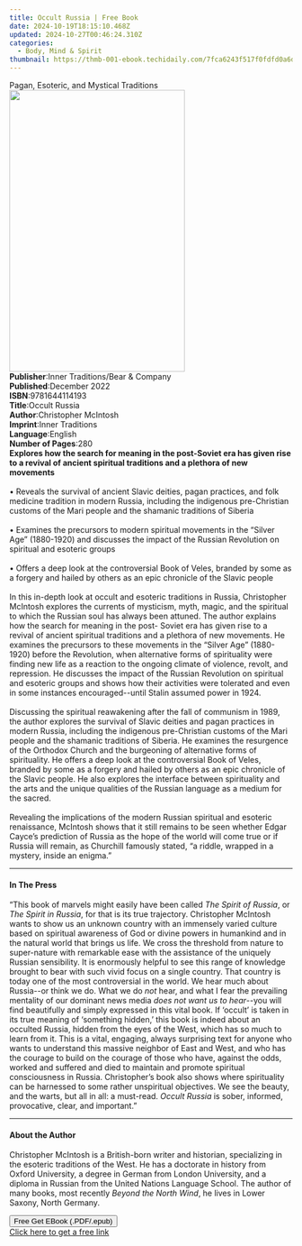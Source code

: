 ```yaml
---
title: Occult Russia | Free Book
date: 2024-10-19T18:15:10.468Z
updated: 2024-10-27T00:46:24.310Z
categories:
  - Body, Mind & Spirit
thumbnail: https://thmb-001-ebook.techidaily.com/7fca6243f517f0fdfd0a6df464619a566f369770c902162b2af6d6df13b04cbe.jpg
---
```

<main id="book-container">
  <div class="flex flex-col">
    <div class="book-brief flex-1 py-6 px-4 sm:p-6 md:py-10 md:px-8">
      <!-- brief-->
      <div class="book-brief-main">
        Pagan, Esoteric, and Mystical Traditions
      </div>
    </div>
    <div
      class="book-meta-info flex-1 grid gap-4 col-start-1 col-end-3 row-start-1 sm:mb-6 sm:grid-cols-4 lg:gap-6 lg:col-start-2 lg:row-end-6 lg:row-span-6 lg:mb-0"
    >
      <div
        class="book-meta-info-left place-content-center mt-4 p-4 text-sm leading-6 col-start-2 col-span-2 dark:text-slate-400"
      >
        <img
          class="w-full h-500 object-cover rounded-lg sm:h-255 sm:col-span-2 lg:col-span-full"
          src="https://img-001-ebook.techidaily.com/b9ac59e4b4b422e57a2379a9224a971e008fe37ba5b1ea40ee5311708619452d.jpg"
          alt=""
          width="312"
          height="500"
        />
      </div>
      <div
        class="book-meta-info-right mt-2 col-start-1 row-start-2 col-span-3 self-center"
      >
        <!-- meta data  -->
        <div class="flex flex-col px-4 md:px-8">
          <div class="flex-1">
            <strong>Publisher</strong>:<span class="px-2"
              >Inner Traditions/Bear &amp; Company</span
            >
          </div>
          <div class="flex-1">
            <strong>Published</strong>:<span class="px-2">December 2022</span>
          </div>
          <div class="flex-1">
            <strong>ISBN</strong>:<span class="px-2">9781644114193</span>
          </div>
          <div class="flex-1">
            <strong>Title</strong>:<span class="px-2">Occult Russia</span>
          </div>
          <div class="flex-1">
            <strong>Author</strong>:<span class="px-2"
              >Christopher McIntosh</span
            >
          </div>
          <div class="flex-1">
            <strong>Imprint</strong>:<span class="px-2">Inner Traditions</span>
          </div>
          <div class="flex-1">
            <strong>Language</strong>:<span class="px-2">English</span>
          </div>
          <div class="flex-1">
            <strong>Number of Pages</strong>:<span class="px-2">280</span>
          </div>
        </div>
      </div>
    </div>
    <div class="book-description flex-1 py-6 px-4 sm:p-6 md:py-10 md:px-8">
      <div class="book-description-main">
        <div accordion-content="" id="description">
          <b
            >Explores how the search for meaning in the post-Soviet era has
            given rise to a revival of ancient spiritual traditions and a
            plethora of new movements</b
          ><br /><br />• Reveals the survival of ancient Slavic deities, pagan
          practices, and folk medicine tradition in modern Russia, including the
          indigenous pre-Christian customs of the Mari people and the shamanic
          traditions of Siberia<br /><br />• Examines the precursors to modern
          spiritual movements in the “Silver Age” (1880-1920) and discusses the
          impact of the Russian Revolution on spiritual and esoteric groups<br /><br />•
          Offers a deep look at the controversial Book of Veles, branded by some
          as a forgery and hailed by others as an epic chronicle of the Slavic
          people<br /><br />In this in-depth look at occult and esoteric
          traditions in Russia, Christopher McIntosh explores the currents of
          mysticism, myth, magic, and the spiritual to which the Russian soul
          has always been attuned. The author explains how the search for
          meaning in the post- Soviet era has given rise to a revival of ancient
          spiritual traditions and a plethora of new movements. He examines the
          precursors to these movements in the “Silver Age” (1880-1920) before
          the Revolution, when alternative forms of spirituality were finding
          new life as a reaction to the ongoing climate of violence, revolt, and
          repression. He discusses the impact of the Russian Revolution on
          spiritual and esoteric groups and shows how their activities were
          tolerated and even in some instances encouraged--until Stalin assumed
          power in 1924. <br /><br />Discussing the spiritual reawakening after
          the fall of communism in 1989, the author explores the survival of
          Slavic deities and pagan practices in modern Russia, including the
          indigenous pre-Christian customs of the Mari people and the shamanic
          traditions of Siberia. He examines the resurgence of the Orthodox
          Church and the burgeoning of alternative forms of spirituality. He
          offers a deep look at the controversial Book of Veles, branded by some
          as a forgery and hailed by others as an epic chronicle of the Slavic
          people. He also explores the interface between spirituality and the
          arts and the unique qualities of the Russian language as a medium for
          the sacred. <br /><br />Revealing the implications of the modern
          Russian spiritual and esoteric renaissance, McIntosh shows that it
          still remains to be seen whether Edgar Cayce’s prediction of Russia as
          the hope of the world will come true or if Russia will remain, as
          Churchill famously stated, “a riddle, wrapped in a mystery, inside an
          enigma.”
        </div>
        <div class="accordion-fader"></div>
      </div>
    </div>
    <div class="book-excerpts flex-1 py-6 px-4 sm:p-6 md:py-10 md:px-8">
      <!-- excerpts-->
      <div class="book-excerpts-main">
        <hr />
        <h4 class="placeholder placeholder-heading">
          <span>In The Press</span>
        </h4>
        <p>
          “This book of marvels might easily have been called
          <i>The Spirit of Russia</i>, or<i> The Spirit in Russia</i>, for that
          is its true trajectory. Christopher McIntosh wants to show us an
          unknown country with an immensely varied culture based on spiritual
          awareness of God or divine powers in humankind and in the natural
          world that brings us life. We cross the threshold from nature to
          super-nature with remarkable ease with the assistance of the uniquely
          Russian sensibility. It is enormously helpful to see this range of
          knowledge brought to bear with such vivid focus on a single country.
          That country is today one of the most controversial in the world. We
          hear much about Russia--or think we do. What we do <i>not</i> hear,
          and what I fear the prevailing mentality of our dominant news media
          <i>does not want us to hear</i>--you will find beautifully and simply
          expressed in this vital book. If ‘occult’ is taken in its true meaning
          of ‘something hidden,’ this book is indeed about an occulted Russia,
          hidden from the eyes of the West, which has so much to learn from it.
          This is a vital, engaging, always surprising text for anyone who wants
          to understand this massive neighbor of East and West, and who has the
          courage to build on the courage of those who have, against the odds,
          worked and suffered and died to maintain and promote spiritual
          consciousness in Russia. Christopher’s book also shows where
          spirituality can be harnessed to some rather unspiritual objectives.
          We see the beauty, and the warts, but all in all: a must-read.
          <i>Occult Russia</i> is sober, informed, provocative, clear, and
          important.”
        </p>
      </div>
    </div>
    <div class="book-about-author flex-1 py-6 px-4 sm:p-6 md:py-10 md:px-8">
      <!-- about author-->
      <div class="book-main-author-main">
        <hr />
        <h4 class="placeholder placeholder-heading">
          <span>About the Author</span>
        </h4>
        <p>
          Christopher McIntosh is a British-born writer and historian,
          specializing in the esoteric traditions of the West. He has a
          doctorate in history from Oxford University, a degree in German from
          London University, and a diploma in Russian from the United Nations
          Language School. The author of many books, most recently
          <i>Beyond the North Wind</i>, he lives in Lower Saxony, North Germany.
        </p>
      </div>
    </div>
    <div class="book-free-get flex-1 py-6 px-4 sm:p-6 md:py-10 md:px-8">
      <button
        id="btn-free-get"
        class="bg-blue-500 hover:bg-blue-700 text-white font-bold py-2 px-4 rounded"
      >
        Free Get EBook (.PDF/.epub)
      </button>
      <div id="countdown-display" class="px-2 text-lg mt-2"></div>
      <a
        id="free-link"
        class="hidden bg-blue-500 hover:bg-blue-700 text-white font-bold py-2 px-4 rounded"
        href="https://www.ebooks.com/en-us/book/210528005/occult-russia/christopher-mcintosh/"
        target="_blank"
        >Click here to get a free link</a
      >
    </div>
    <script>
      let countdownTime = 0;
      let countdownInterval = null;
      document
        .getElementById('btn-free-get')
        .addEventListener('click', startCountdown);
      function startCountdown() {
        countdownTime = new Date().getTime() + 60000 * 3;
        countdownInterval = setInterval(updateCountdown, 1000);
        document.getElementById('btn-free-get').disabled = true;
        document
          .getElementById('btn-free-get')
          .classList.add('bg-gray-500', 'cursor-not-allowed');
      }
      function updateCountdown() {
        let currentTime = new Date().getTime();
        let timeLeft = countdownTime - currentTime;
        let secondsLeft = Math.floor(timeLeft / 1000);
        document.getElementById('countdown-display').innerHTML =
          `Remaining time: ${secondsLeft} seconds.`;
        if (secondsLeft <= 0) {
          clearInterval(countdownInterval);
          document.getElementById('btn-free-get').classList.add('hidden');
          document.getElementById('free-link').classList.remove('hidden');
          document.getElementById('countdown-display').innerHTML = '';
        }
      }
    </script>
  </div>
</main>

<ins class="adsbygoogle"
      style="display:block"
      data-ad-client="ca-pub-7571918770474297"
      data-ad-slot="8358498916"
      data-ad-format="auto"
      data-full-width-responsive="true"></ins>
    